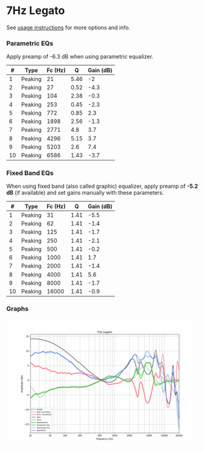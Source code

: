 # 7Hz Legato
See [usage instructions](https://github.com/jaakkopasanen/AutoEq#usage) for more options and info.

### Parametric EQs
Apply preamp of -6.3 dB when using parametric equalizer.

|   # | Type    |   Fc (Hz) |    Q |   Gain (dB) |
|-----|---------|-----------|------|-------------|
|   1 | Peaking |        21 | 5.46 |        -2   |
|   2 | Peaking |        27 | 0.52 |        -4.3 |
|   3 | Peaking |       104 | 2.38 |        -0.3 |
|   4 | Peaking |       253 | 0.45 |        -2.3 |
|   5 | Peaking |       772 | 0.85 |         2.3 |
|   6 | Peaking |      1898 | 2.56 |        -1.3 |
|   7 | Peaking |      2771 | 4.8  |         3.7 |
|   8 | Peaking |      4296 | 5.15 |         3.7 |
|   9 | Peaking |      5203 | 2.6  |         7.4 |
|  10 | Peaking |      6586 | 1.43 |        -3.7 |

### Fixed Band EQs
When using fixed band (also called graphic) equalizer, apply preamp of **-5.2 dB** (if available) and set gains manually with these parameters.

|   # | Type    |   Fc (Hz) |    Q |   Gain (dB) |
|-----|---------|-----------|------|-------------|
|   1 | Peaking |        31 | 1.41 |        -5.5 |
|   2 | Peaking |        62 | 1.41 |        -1.4 |
|   3 | Peaking |       125 | 1.41 |        -1.7 |
|   4 | Peaking |       250 | 1.41 |        -2.1 |
|   5 | Peaking |       500 | 1.41 |        -0.2 |
|   6 | Peaking |      1000 | 1.41 |         1.7 |
|   7 | Peaking |      2000 | 1.41 |        -1.4 |
|   8 | Peaking |      4000 | 1.41 |         5.6 |
|   9 | Peaking |      8000 | 1.41 |        -1.7 |
|  10 | Peaking |     16000 | 1.41 |        -0.9 |

### Graphs
![](./7Hz%20Legato.png)

